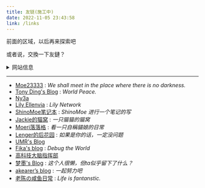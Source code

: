 ```yaml
---
title: 友链(施工中)
date: 2022-11-05 23:43:58
link: /links
---
```


前面的区域，以后再来探索吧

或者说，交換一下友鏈？

<details>
  <summary>网站信息</summary>
    <p>名称：湛蓝的调色板</p>
    <p>描述：青く滲む 青く滲む 綺麗に / 浅渗湛蓝 纵使青涩 难掩绮丽</p>
    <p>头像：https://nekoq.eu.org/images/favicon.jpg</p>
</details>


---

- [Moe23333](https://moe23333.vercel.app/) : *We shall meet in the place where there is no darkness.*
- [Tony Ding's Blog](https://blog.tonyding.net/) : *World Peace.*
- [Ny3a](https://ny3a.github.io/)
- [Lily Ellenvia](https://lilynet.work/) : *Lily Network*
- [ShinoMoe笔记本](https://shinomoe.xyz/) : *ShinoMoe 进行一个笔记的写*
- [Jackie的猫窝](https://jackiecat.top/) : *一只猫猫的猫窝*
- [Moeri落落格](https://blog.bakalu.cyou/) : *看一只自稱貓娘的日常*
- [Lenger的后花园](https://spookerv5.github.io/) : *如果是你的话，一定没问题*
- [UMR's Blog](https://www.umr.wiki/)
- [Fika's blog](https://fika.ink/) : *Debug the World*
- [高科技大脑指挥部](https://hightechbrain.ml/)
- [梦墨's Blog](https://blog.dreamo.ink/) : *这个人很懒，但ta似乎留下了什么？*
- [akearer’s blog](https://akearer.eu.org/) : *一起努力吧*
- [老陈の咸鱼日常](https://www.fantanstic.top/) : *Life is fantanstic.*

<!-- 正在播放 [【Meyer】The Federations Theme）](https://music.163.com/song?id=1436226764) -->
